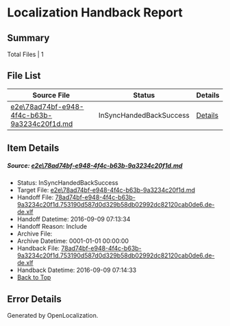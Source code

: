 # <a name='report-top'></a> Localization Handback Report

## Summary
 Total Files | 1

## File List
 Source File | Status | Details 
 ----------- | ------ | ------- 
 [e2e\78ad74bf-e948-4f4c-b63b-9a3234c20f1d.md](https://github.com/OpenLocalizationTestOrg/ol-test0/blob/d322ca713a12961bad74130696116aa55a51d608/e2e/78ad74bf-e948-4f4c-b63b-9a3234c20f1d.md) | InSyncHandedBackSuccess | [Details](#3361df86400f5483145f1b4e8ec3effb49c1c8c23)

## Item Details
##### <a name='3361df86400f5483145f1b4e8ec3effb49c1c8c23'></a> Source: [e2e\78ad74bf-e948-4f4c-b63b-9a3234c20f1d.md](https://github.com/OpenLocalizationTestOrg/ol-test0/blob/d322ca713a12961bad74130696116aa55a51d608/e2e/78ad74bf-e948-4f4c-b63b-9a3234c20f1d.md)
* Status: InSyncHandedBackSuccess
* Target File: [e2e\78ad74bf-e948-4f4c-b63b-9a3234c20f1d.md](https://github.com/OpenLocalizationTestOrg/ol-test0-dede/blob/fab0f889db2006a6f2e40d50a99536b81550622a/e2e/78ad74bf-e948-4f4c-b63b-9a3234c20f1d.md)
* Handoff File: [78ad74bf-e948-4f4c-b63b-9a3234c20f1d.753190d587d0d329b58db02992dc82120cab0de6.de-de.xlf](https://github.com/OpenLocalizationTestOrg/ol-test0-handoff/blob/533e557b250b7b19e2c0a2e994a47eb813b2b6a5/ol-handoff/OpenLocalizationTestOrg/ol-test0-dede/yuwzho/ht/78ad74bf-e948-4f4c-b63b-9a3234c20f1d.753190d587d0d329b58db02992dc82120cab0de6.de-de.xlf)
* Handoff Datetime: 2016-09-09 07:13:34
* Handoff Reason: Include
* Archive File: 
* Archive Datetime: 0001-01-01 00:00:00
* Handback File: [78ad74bf-e948-4f4c-b63b-9a3234c20f1d.753190d587d0d329b58db02992dc82120cab0de6.de-de.xlf](https://github.com/OpenLocalizationTestOrg/ol-test0-handback/blob/0ba30a0ddcbb0967fe0690eaf19656c39dae0002/ol-handback/OpenLocalizationTestOrg/ol-test0-dede/yuwzho/ht/78ad74bf-e948-4f4c-b63b-9a3234c20f1d.753190d587d0d329b58db02992dc82120cab0de6.de-de.xlf)
* Handback Datetime: 2016-09-09 07:14:33
* [Back to Top](#report-top)


## Error Details

Generated by OpenLocalization.
